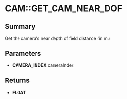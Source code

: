 # CAM::GET_CAM_NEAR_DOF

## Summary
Get the camera's near depth of field distance (in m.)

## Parameters
* **CAMERA_INDEX** cameraIndex

## Returns
* **FLOAT**